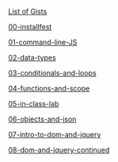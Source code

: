 [List of Gists](https://gist.github.com/joncancode "Gists")

[00-installfest](https://joncancode.github.io/general_assembly_javascript_2019/00/index.html "installfest")

[01-command-line-JS](https://joncancode.github.io/general_assembly_javascript_2019/01/index.html "command-line-JS")

[02-data-types](https://joncancode.github.io/general_assembly_javascript_2019/02/index.html "data-types")

[03-conditionals-and-loops](https://joncancode.github.io/general_assembly_javascript_2019/03/index.html "conditionals-and-loops")

[04-functions-and-scope](https://joncancode.github.io/general_assembly_javascript_2019/04/index.html "functions-and-scope")
 
[05-in-class-lab](https://joncancode.github.io/general_assembly_javascript_2019/05/index.html "in-class-lab - Hubot")

[06-objects-and-json](https://joncancode.github.io/general_assembly_javascript_2019/06/index.html "objects-and-json")

[07-intro-to-dom-and-jquery](https://joncancode.github.io/general_assembly_javascript_2019/07/index.html "intro-to-dom-and-jquery")

[08-dom-and-jquery-continued](https://joncancode.github.io/general_assembly_javascript_2019/08/index.html "dom-and-jquery-continued")

<!--
[09-ajax-and-apis](https://joncancode.github.io/general_assembly_javascript_2019/09/index.html "ajax-and-apis")

[10-asynchronous-javascript-and-callbacks](https://joncancode.github.io/general_assembly_javascript_2019/10/index.html "asynchronous-javascript-and-callbacks")

[11-advanced-apis](https://joncancode.github.io/general_assembly_javascript_2019/11/index.html "advanced-apis")

[12-in-class-lab](https://joncancode.github.io/general_assembly_javascript_2019/12/index.html "in-class-lab")

[13-prototypal-inheritance](https://joncancode.github.io/general_assembly_javascript_2019/13/index.html "prototypal-inheritance")

[14-closures-and-this](https://joncancode.github.io/general_assembly_javascript_2019/14/index.html "closures-and-this")

[15-intro-to-crud-and-firebase](https://joncancode.github.io/general_assembly_javascript_2019/15/index.html "intro-to-crud-and-firebase")

[16-deploying-your-app](https://joncancode.github.io/general_assembly_javascript_2019/16/index.html "deploying-your-app")

[17-instructor-student-choice](https://joncancode.github.io/general_assembly_javascript_2019/17/index.html "instructor-student-choice")

[18-lab-time](https://joncancode.github.io/general_assembly_javascript_2019/18/index.html "lab-time") -->
